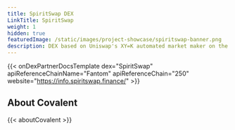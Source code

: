 ```yaml
---
title: SpiritSwap DEX
LinkTitle: SpiritSwap
weight: 1
hidden: true
featuredImage: /static/images/project-showcase/spiritswap-banner.png
description: DEX based on Uniswap's XY=K automated market maker on the Fantom network.
---
```


{{< onDexPartnerDocsTemplate dex="SpiritSwap" apiReferenceChainName="Fantom" apiReferenceChain="250" website="https://info.spiritswap.finance/" >}}

<!-- # Covalent

[Covalent](https://www.covalenthq.com/?utm_source=spiritswap&utm_medium=partner-docs) provides a unified API to bring full transparency and visibility to assets across all blockchains. The Covalent API is used to power parts of the [SpiritSwap analytics dashboard](https://info.spiritswap.finance/). 

To get started, sign up for a [**Covalent API Key**](https://www.covalenthq.com/platform/?utm_source=cronos&utm_medium=partner-docs). 

|   *JSON support*    | *CSV support* |
| :-----------: | :-----------: |
| ![Developer Mode](https://www.covalenthq.com/static/images/partner-docs/developer_mode.png) | ![Analyst Mode](https://www.covalenthq.com/static/images/partner-docs/analyst_mode.png)|

The Covalent API is RESTful and offers the following out-of-the-box for *SpiritSwap*:

| **Covalent API** |         |
| ----------- | ----------- |
| **Response formats** | JSON and CSV |
| **Real time response** | 2 blocks |
| **Batch response** | 30 minutes |
| **Base URL** | https://api.covalenthq.com/v1|
| **Networks & `chain_id`** | Fantom - `250` |
| **Key Endpoints** | - [Get SpiritSwap pools](https://www.covalenthq.com/docs/api/#/0/Get%20XY=K%20pools/USD/250) <br> - [Get SpiritSwap network exchange tokens](https://www.covalenthq.com/docs/api/#/0/Get%20XY=K%20network%20exchange%20tokens/USD/250) <br> - [Get SpiritSwap transactions for exchange](https://www.covalenthq.com/docs/api/#/0/Get%20XY=K%20transactions%20for%20exchange/USD/250) <br> - [Get SpiritSwap ecosystem chart data](https://www.covalenthq.com/docs/api/#/0/Get%20XY=K%20ecosystem%20chart%20data/USD/250)


Try the supported endpoints directly in your browser from the [Covalent API Reference](https://covalenthq.com/docs/api/?utm_source=spiritswap&utm_medium=partner-docs).


## Details
Here is a breakdown of the the specific API endpoints that are used, or can be used, to build the SpiritSwap analytics page:

![SpiritSwap analytics](/static/images/project-showcase/spiritswap/spiritswap-analytics.png)

| Marker | Endpoint | Data |
| -------| ---------|------|
| 1 | [`/250/address/:address/transactions_v2`](https://www.covalenthq.com/docs/api/#/0/Get%20transactions%20for%20address/USD/250) | Timeseries TVL based on decoded `Deposit` and `Withdraw` events |
| 2 | [`/250/xy=k/spiritswap/pools/address/:address`](https://www.covalenthq.com/docs/api/#/0/Get%20XY=K%20pools%20by%20address/USD/250) | 24h volume as a timeseries chart |
| 3 | [`/250/xy=k/spiritswap/tokens`](https://www.covalenthq.com/docs/api/#/0/Get%20XY=K%20network%20exchange%20tokens/USD/250) | Top 50 tokens by price, volume, liquidity |
| 4 | [`/250/xy=k/spiritswap/pools`](https://www.covalenthq.com/docs/api/#/0/Get%20XY=K%20pools/USD/250) | Top 50 pools by price, volume, liquidity |


## Try it Live

<div>
    {{< open-api
      endpoint="Get XY=K pools"
      link="https://www.covalenthq.com/docs/api/#/0/Get%20XY=K%20pools/USD/250"
  >}}
</div>

## Code Template
[![DEX Code Template](/static/images/project-showcase/spiritswap/dex-dashboard-spiritswap.png)](https://github.com/covalenthq/dex-dashboard-template)

Template repo: https://github.com/covalenthq/dex-dashboard-template

This code template is a showcase of the `XY=K` suite of Covalent API endpoints powering DEX dashboards such as SpiritSwap. The code is open source and forkable for anyone to customize it.

&nbsp;
# Resources
Here are some additional resources to help you get started with the Covalent API:
- [Covalent API Reference](https://covalenthq.com/docs/api/?utm_source=spiritswap&utm_medium=partner-docs)
- [Covalent API FAQs](https://www.covalenthq.com/docs/developer/faq/?utm_source=spiritswap&utm_medium=partner-docs)
- [Covalent Discord Support](https://www.covalenthq.com/discord/?utm_source=spiritswap&utm_medium=partner-docs) -->

## About Covalent
{{< aboutCovalent >}}